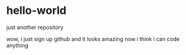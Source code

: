# hello-world
just another repository

wow, i just sign up github and it looks amazing
now i think i can code anything
